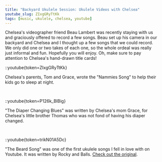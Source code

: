 ```yaml
---
title: "Backyard Ukulele Session: Ukulele Videos with Chelsea"
youtube_slug: ZIxgGRyTtKk
tags: [music, ukulele, chelsea, youtube]
---
```


Chelsea's videographer friend Beau Lambert was recently staying with us and
graciously offered to record a few songs. Beau set up his camera in our
backyard and Chelsea and I thought up a few songs that we could record. We only
did one or two takes of each one, so the whole ordeal was really just informal
and fun. Hopefully you will enjoy. Oh, make sure to pay attention to Chelsea's
hand-drawn title cards!

::youtube{token=ZIxgGRyTtKk}

Chelsea's parents, Tom and Grace, wrote the "Nammies Song" to help their kids go to sleep at night.

&nbsp;

::youtube{token=P126k_BlBig}

"The Diaper Changing Blues" was written by Chelsea's mom Grace, for Chelsea's little brother Thomas who was not fond of having his diaper changed.

&nbsp;

::youtube{token=trikN01A5Dc}

"The Beard Song" was one of the first ukulele songs I fell in love with on
Youtube. It was written by Rocky and Balls. [Check out the original](http://www.youtube.com/watch?v=Xe3Vsbsb33Q).
